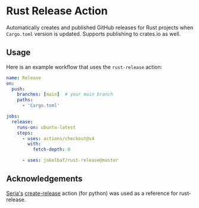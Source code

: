# Rust Release Action

Automatically creates and published GitHub releases for Rust projects when `Cargo.toml` version is updated. Supports publishing to crates.io as well.

## Usage

Here is an example workflow that uses the `rust-release` action:
```yaml
name: Release
on:
  push:
    branches: [main]  # your main branch
    paths:
      - 'Cargo.toml'

jobs:
  release:
    runs-on: ubuntu-latest
    steps:
      - uses: actions/checkout@v4
        with:
          fetch-depth: 0

      - uses: jokelbaf/rust-release@master
```

## Acknowledgements

[Seria's](https://github.com/seriaati) [create-release](https://github.com/seriaati/create-release) action (for python) was used as a reference for rust-release.
